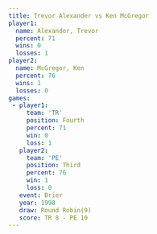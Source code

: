 ```yaml
---
title: Trevor Alexander vs Ken McGregor
player1:                 
  name: Alexander, Trevor
  percent: 71            
  wins: 0                
  losses: 1              
player2:                 
  name: McGregor, Ken    
  percent: 76            
  wins: 1                
  losses: 0              
games:
 - player1:          
     team: 'TR'      
     position: Fourth
     percent: 71     
     win: 0          
     loss: 1         
   player2:         
     team: 'PE'     
     position: Third
     percent: 76    
     win: 1         
     loss: 0        
   event: Brier        
   year: 1998          
   draw: Round Robin(9)
   score: TR 8 - PE 10 
---
```

